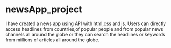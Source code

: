 # newsApp_project
I have created a news app using API with html,css and js.
Users can directly access headlines from countries,of popular people and from popular news channels all around the globe or they can search the headlines or keywords from millions of articles all around the globe.
